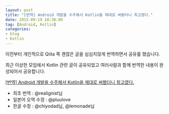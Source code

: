 ```yaml
---
layout: post
title: "[번역] Android 개발을 수주해서 Kotlin을 제대로 써봤더니 최고였다."
date: 2015-09-19 10:38:00
tag: [Android, Kotlin]
categories:
- blog
- Kotlin
---
```


<!--more-->

이전부터 개인적으로 Qiita 쪽 괜찮은 글을 심심치않게 번역하면서 공유를 했습니다.

<!--more-->

최근 이상한 모임에서 Kotlin 관련 글이 공유되었고 여러사람과 함께 번역한 내용이 완성되어서 공유합니다.

[[번역] Android 개발을 수주해서 Kotlin을 제대로 써봤더니 최고였다.](http://realignist.me/kotlin-realuse/)

- 최초 번역 : @realignist님
- 일본어 오역 수정 : @pluulove
- 한글 수정 : @chiyodad님, @lemonade님
